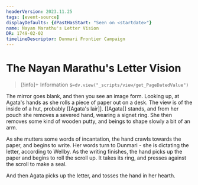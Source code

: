 ```yaml
---
headerVersion: 2023.11.25
tags: [event-source]
displayDefaults: {dPastHasStart: "Seen on <startdate>"}
name: Nayan Marathu's Letter Vision
DR: 1749-02-02
timelineDescriptor: Dunmari Frontier Campaign
---
```

# The Nayan Marathu's Letter Vision
>[!info]+ Information
> `$=dv.view("_scripts/view/get_PageDatedValue")`

The mirror goes blank, and then you see an image form. Looking up, at Agata's hands as she rolls a piece of paper out on a desk. The view is of the inside of a hut, probably [[Agata's lair]]. [[Agata]] stands, and from her pouch she removes a severed hand, wearing a signet ring. She then removes some kind of wooden putty, and beings to shape slowly a bit of an arm. 

As she mutters some words of incantation, the hand crawls towards the paper, and begins to write. Her words turn to Dunmari - she is dictating the letter, according to Wellby. As the writing finishes, the hand picks up the paper and begins to roll the scroll up. It takes its ring, and presses against the scroll to make a seal. 

And then Agata picks up the letter, and tosses the hand in her hearth. 